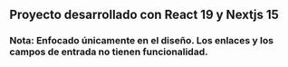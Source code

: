 ## Proyecto desarrollado con React 19 y Nextjs 15

### Nota: Enfocado únicamente en el diseño. Los enlaces y los campos de entrada no tienen funcionalidad.
